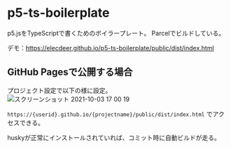 # p5-ts-boilerplate
p5.jsをTypeScriptで書くためのボイラープレート。
Parcelでビルドしている。

デモ：https://elecdeer.github.io/p5-ts-boilerplate/public/dist/index.html


## GitHub Pagesで公開する場合

プロジェクト設定で以下の様に設定。
![スクリーンショット 2021-10-03 17 00 19](https://user-images.githubusercontent.com/37701077/135745279-51eee20e-9483-485c-bfb8-b68e943dd45a.png)

`https://{userid}.github.io/{projectname}/public/dist/index.html`
でアクセスできる。
  
huskyが正常にインストールされていれば、コミット時に自動ビルドが走る。
